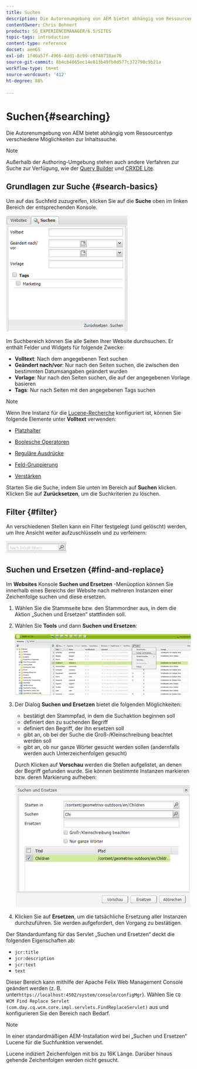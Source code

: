 ```yaml
---
title: Suchen
description: Die Autorenumgebung von AEM bietet abhängig vom Ressourcentyp verschiedene Möglichkeiten zur Inhaltssuche.
contentOwner: Chris Bohnert
products: SG_EXPERIENCEMANAGER/6.5/SITES
topic-tags: introduction
content-type: reference
docset: aem65
exl-id: 1f46a57f-4966-4dd1-8c99-c0740718ae76
source-git-commit: 8b4cb4065ec14e813b49fb0d577c372790c9b21a
workflow-type: tm+mt
source-wordcount: '412'
ht-degree: 88%

---
```


# Suchen{#searching}

Die Autorenumgebung von AEM bietet abhängig vom Ressourcentyp verschiedene Möglichkeiten zur Inhaltssuche.

>[!NOTE]
>
>Außerhalb der Authoring-Umgebung stehen auch andere Verfahren zur Suche zur Verfügung, wie der [Query Builder](/help/sites-developing/querybuilder-api.md) und [CRXDE Lite](/help/sites-developing/developing-with-crxde-lite.md).

## Grundlagen zur Suche {#search-basics}

Um auf das Suchfeld zuzugreifen, klicken Sie auf die **Suche** oben im linken Bereich der entsprechenden Konsole.

![chlimage_1-101](assets/chlimage_1-101.png)

Im Suchbereich können Sie alle Seiten Ihrer Website durchsuchen. Er enthält Felder und Widgets für folgende Zwecke:

* **Volltext**: Nach dem angegebenen Text suchen
* **Geändert nach/vor**: Nur nach den Seiten suchen, die zwischen den bestimmten Datumsangaben geändert wurden
* **Vorlage**: Nur nach den Seiten suchen, die auf der angegebenen Vorlage basieren
* **Tags**: Nur nach Seiten mit den angegebenen Tags suchen

>[!NOTE]
>
>Wenn Ihre Instanz für die [Lucene-Recherche](/help/sites-deploying/queries-and-indexing.md) konfiguriert ist, können Sie folgende Elemente unter **Volltext** verwenden:
>
>* [Platzhalter](https://lucene.apache.org/core/5_3_1/queryparser/org/apache/lucene/queryparser/classic/package-summary.html#Wildcard_Searches) 
>* [Boolesche Operatoren](https://lucene.apache.org/core/5_3_1/queryparser/org/apache/lucene/queryparser/classic/package-summary.html#Boolean_operators)
>
>* [Reguläre Ausdrücke](https://lucene.apache.org/core/5_3_1/queryparser/org/apache/lucene/queryparser/classic/package-summary.html#Regexp_Searches)
>* [Feld-Gruppierung](https://lucene.apache.org/core/5_3_1/queryparser/org/apache/lucene/queryparser/classic/package-summary.html#Field_Grouping) 
>* [Verstärken](https://lucene.apache.org/core/5_3_1/queryparser/org/apache/lucene/queryparser/classic/package-summary.html#Boosting_a_Term)
>

Starten Sie die Suche, indem Sie unten im Bereich auf **Suchen** klicken. Klicken Sie auf **Zurücksetzen**, um die Suchkriterien zu löschen.

## Filter {#filter}

An verschiedenen Stellen kann ein Filter festgelegt (und gelöscht) werden, um Ihre Ansicht weiter aufzuschlüsseln und zu verfeinern:

![chlimage_1-102](assets/chlimage_1-102.png)

## Suchen und Ersetzen {#find-and-replace}

Im **Websites** Konsole **Suchen und Ersetzen** -Menüoption können Sie innerhalb eines Bereichs der Website nach mehreren Instanzen einer Zeichenfolge suchen und diese ersetzen.

1. Wählen Sie die Stammseite bzw. den Stammordner aus, in dem die Aktion „Suchen und Ersetzen“ stattfinden soll.
1. Wählen Sie **Tools** und dann **Suchen und Ersetzen**:

   ![screen_shot_2012-02-15at120346pm](assets/screen_shot_2012-02-15at120346pm.png)

1. Der Dialog **Suchen und Ersetzen** bietet die folgenden Möglichkeiten:

   * bestätigt den Stammpfad, in dem die Suchaktion beginnen soll
   * definiert den zu suchenden Begriff
   * definiert den Begriff, der ihn ersetzen soll
   * gibt an, ob bei der Suche die Groß-/Kleinschreibung beachtet werden soll
   * gibt an, ob nur ganze Wörter gesucht werden sollen (andernfalls werden auch Unterzeichenfolgen gesucht)

   Durch Klicken auf **Vorschau** werden die Stellen aufgelistet, an denen der Begriff gefunden wurde. Sie können bestimmte Instanzen markieren bzw. deren Markierung aufheben:

   ![screen_shot_2012-02-15at120719pm](assets/screen_shot_2012-02-15at120719pm.png)

1. Klicken Sie auf **Ersetzen**, um die tatsächliche Ersetzung aller Instanzen durchzuführen. Sie werden aufgefordert, den Vorgang zu bestätigen.

Der Standardumfang für das Servlet „Suchen und Ersetzen“ deckt die folgenden Eigenschaften ab:

* `jcr:title`
* `jcr:description`
* `jcr:text`
* `text`

Dieser Bereich kann mithilfe der Apache Felix Web Management Console geändert werden (z. B. unter`https://localhost:4502/system/console/configMgr`). Wählen Sie `CQ WCM Find Replace Servlet (com.day.cq.wcm.core.impl.servlets.FindReplaceServlet)` aus und konfigurieren Sie den Bereich nach Bedarf.

>[!NOTE]
>
>In einer standardmäßigen AEM-Installation wird bei „Suchen und Ersetzen“ Lucene für die Suchfunktion verwendet.
>
>Lucene indiziert Zeichenfolgen mit bis zu 16K Länge. Darüber hinaus gehende Zeichenfolgen werden nicht gesucht.
